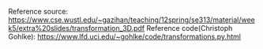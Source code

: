 Reference source: https://www.cse.wustl.edu/~gazihan/teaching/12spring/se313/material/week5/extra%20slides/transformation_3D.pdf
Reference code(Christoph Gohlke): https://www.lfd.uci.edu/~gohlke/code/transformations.py.html
